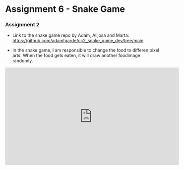 # Assignment 6  - Snake Game


### Assignment 2

- Link to the snake game repo by Adam, Alijosa and Marta: 
https://github.com/adamtgarde/cc2_snake_game_dev/tree/main

- In the snake game, I am responsible to change the food to differen pixel arts. When the food gets eaten, it will draw another foodimage randomly.

<iframe width="560" height="315" src="https://www.youtube.com/embed/mQ82A_yrvxQ?si=lM4tnM6K-roPFkjn" title="YouTube video player" frameborder="0" allow="accelerometer; autoplay; clipboard-write; encrypted-media; gyroscope; picture-in-picture; web-share" referrerpolicy="strict-origin-when-cross-origin" allowfullscreen></iframe>